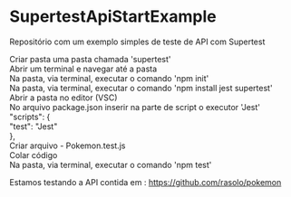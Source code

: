 # SupertestApiStartExample
Repositório com um exemplo simples de teste de API com Supertest

Criar pasta uma pasta chamada 'supertest'</br>
Abrir um terminal e navegar até a pasta</br>
Na pasta, via terminal, executar o comando 'npm init'</br>
Na pasta, via terminal, executar o comando 'npm install jest supertest'</br>
Abrir a pasta no editor (VSC)</br>
No arquivo package.json inserir na parte de script o executor 'Jest'</br>
  "scripts": {</br>
    "test": "Jest"</br>
  },</br>
Criar arquivo - Pokemon.test.js</br>
Colar código</br>
Na pasta, via terminal, executar o comando 'npm test'</br>

Estamos testando a API contida em : https://github.com/rasolo/pokemon
